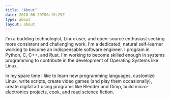 ```yaml
---
title: "About"
date: 2018-06-29T06:19:29Z
type: about
layout: about
---
```


I'm a budding technologist, Linux user, and open-source enthusiast seeking more
consistent and challenging work. I'm a dedicated, natural self-learner working
to become an indispensable software engineer. I program in Python, C, C++, and
Rust. I'm working to become skilled enough in systems programming to contribute
in the development of Operating Systems like Linux.

In my spare time I like to learn new programming languages, customize Linux,
write scripts, create video games (and play them occasionally), create digital
art using programs like Blender and Gimp, build micro-electronics projects,
cook, and read science fiction.
